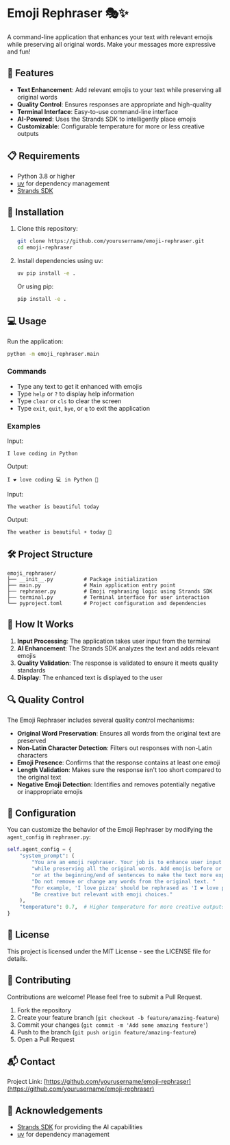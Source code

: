 # Emoji Rephraser 🎭✨

A command-line application that enhances your text with relevant emojis while preserving all original words. Make your messages more expressive and fun!

## 🌟 Features

- **Text Enhancement**: Add relevant emojis to your text while preserving all original words
- **Quality Control**: Ensures responses are appropriate and high-quality
- **Terminal Interface**: Easy-to-use command-line interface
- **AI-Powered**: Uses the Strands SDK to intelligently place emojis
- **Customizable**: Configurable temperature for more or less creative outputs

## 📋 Requirements

- Python 3.8 or higher
- [uv](https://github.com/astral-sh/uv) for dependency management
- [Strands SDK](https://strandsagents.com/)

## 🚀 Installation

1. Clone this repository:
   ```bash
   git clone https://github.com/yourusername/emoji-rephraser.git
   cd emoji-rephraser
   ```

2. Install dependencies using uv:
   ```bash
   uv pip install -e .
   ```

   Or using pip:
   ```bash
   pip install -e .
   ```

## 💻 Usage

Run the application:
```bash
python -m emoji_rephraser.main
```

### Commands

- Type any text to get it enhanced with emojis
- Type `help` or `?` to display help information
- Type `clear` or `cls` to clear the screen
- Type `exit`, `quit`, `bye`, or `q` to exit the application

### Examples

Input:
```
I love coding in Python
```

Output:
```
I ❤️ love coding 💻 in Python 🐍
```

Input:
```
The weather is beautiful today
```

Output:
```
The weather is beautiful ☀️ today 🌈
```

## 🛠️ Project Structure

```
emoji_rephraser/
├── __init__.py          # Package initialization
├── main.py              # Main application entry point
├── rephraser.py         # Emoji rephrasing logic using Strands SDK
├── terminal.py          # Terminal interface for user interaction
└── pyproject.toml       # Project configuration and dependencies
```

## 🧩 How It Works

1. **Input Processing**: The application takes user input from the terminal
2. **AI Enhancement**: The Strands SDK analyzes the text and adds relevant emojis
3. **Quality Validation**: The response is validated to ensure it meets quality standards
4. **Display**: The enhanced text is displayed to the user

## 🔍 Quality Control

The Emoji Rephraser includes several quality control mechanisms:

- **Original Word Preservation**: Ensures all words from the original text are preserved
- **Non-Latin Character Detection**: Filters out responses with non-Latin characters
- **Emoji Presence**: Confirms that the response contains at least one emoji
- **Length Validation**: Makes sure the response isn't too short compared to the original text
- **Negative Emoji Detection**: Identifies and removes potentially negative or inappropriate emojis

## 🔧 Configuration

You can customize the behavior of the Emoji Rephraser by modifying the `agent_config` in `rephraser.py`:

```python
self.agent_config = {
    "system_prompt": (
        "You are an emoji rephraser. Your job is to enhance user input with relevant emojis "
        "while preserving all the original words. Add emojis before or after relevant words "
        "or at the beginning/end of sentences to make the text more expressive and fun. "
        "Do not remove or change any words from the original text. "
        "For example, 'I love pizza' should be rephrased as 'I ❤️ love pizza 🍕' or 'I love pizza 🍕❤️'. "
        "Be creative but relevant with emoji choices."
    ),
    "temperature": 0.7,  # Higher temperature for more creative outputs
}
```

## 📝 License

This project is licensed under the MIT License - see the LICENSE file for details.

## 🤝 Contributing

Contributions are welcome! Please feel free to submit a Pull Request.

1. Fork the repository
2. Create your feature branch (`git checkout -b feature/amazing-feature`)
3. Commit your changes (`git commit -m 'Add some amazing feature'`)
4. Push to the branch (`git push origin feature/amazing-feature`)
5. Open a Pull Request

## 📬 Contact

Project Link: [https://github.com/yourusername/emoji-rephraser](https://github.com/yourusername/emoji-rephraser)

## 🙏 Acknowledgements

- [Strands SDK](https://strandsagents.com/) for providing the AI capabilities
- [uv](https://github.com/astral-sh/uv) for dependency management
